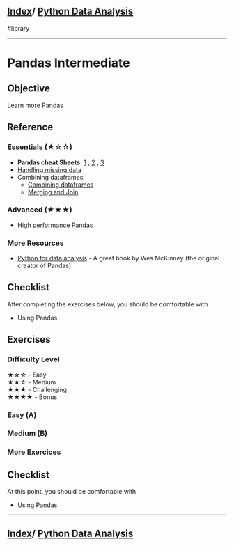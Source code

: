 <link rel='stylesheet' href='../assets/css/main.css'/>

## [Index](../README.md)/ [Python Data Analysis](0-README.md)
#library 

---

# Pandas Intermediate

## Objective

Learn more Pandas

## Reference

### Essentials (★☆☆)

- **Pandas cheat Sheets:** [1](https://pandas.pydata.org/Pandas_Cheat_Sheet.pdf) ,  [2](http://datacamp-community-prod.s3.amazonaws.com/dbed353d-2757-4617-8206-8767ab379ab3) , [3](https://drive.google.com/file/d/1UHK8wtWbADvHKXFC937IS6MTnlSZC_zB/view)
- [Handling missing data](https://jakevdp.github.io/PythonDataScienceHandbook/03.04-missing-values.html)
- Combining dataframes
  - [Combining dataframes](https://jakevdp.github.io/PythonDataScienceHandbook/03.06-concat-and-append.html)
  - [Merging and Join](https://jakevdp.github.io/PythonDataScienceHandbook/03.06-concat-and-append.html)

### Advanced (★★★)

- [High performance Pandas](https://jakevdp.github.io/PythonDataScienceHandbook/03.12-performance-eval-and-query.html)

### More Resources

- [Python for data analysis](https://www.oreilly.com/library/view/python-for-data/9781449323592/) - A great book by Wes McKinney  (the original creator of Pandas)

## Checklist

After completing the exercises below, you should be comfortable with

- Using Pandas

## Exercises

### Difficulty Level

★☆☆  - Easy  
★★☆  - Medium  
★★★  - Challenging  
★★★★ - Bonus

### Easy (A)



### Medium (B)


### More Exercices



## Checklist

At this point, you should be comfortable with

- Using Pandas

---

## [Index](../README.md)/ [Python Data Analysis](0-README.md)
